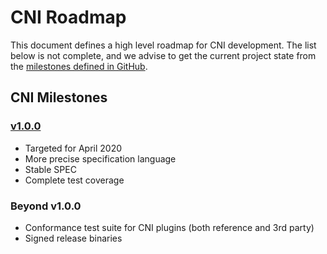 # CNI Roadmap

This document defines a high level roadmap for CNI development.
The list below is not complete, and we advise to get the current project state from the [milestones defined in GitHub](https://github.com/containernetworking/cni/milestones).

## CNI Milestones

### [v1.0.0](https://github.com/containernetworking/cni/milestones/v1.0.0)

- Targeted for April 2020
- More precise specification language
- Stable SPEC
- Complete test coverage

### Beyond v1.0.0

- Conformance test suite for CNI plugins (both reference and 3rd party)
- Signed release binaries
